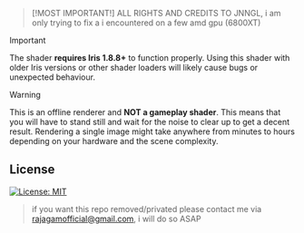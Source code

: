 > [!MOST IMPORTANT!]
> ALL RIGHTS AND CREDITS TO JNNGL, i am only trying to fix a i encountered on a few amd gpu (6800XT)

> [!IMPORTANT]
> The shader **requires Iris 1.8.8+** to function properly. Using this shader with older Iris versions or other shader loaders will likely cause bugs or unexpected behaviour.

> [!WARNING]
> This is an offline renderer and **NOT a gameplay shader**. This means that you will have to stand still and wait for the noise to clear up to get a decent result. Rendering a single image might take anywhere from minutes to hours depending on your hardware and the scene complexity.

## License

[![License: MIT](https://img.shields.io/badge/License-MIT-yellow.svg)](https://opensource.org/licenses/MIT)


>if you want this repo removed/privated please contact me via rajagamofficial@gmail.com, i will do so ASAP
